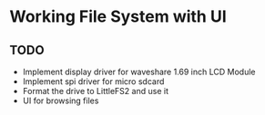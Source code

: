 # Working File System with UI

## TODO
- Implement display driver for waveshare 1.69 inch LCD Module
- Implement spi driver for micro sdcard
- Format the drive to LittleFS2 and use it
- UI for browsing files 
